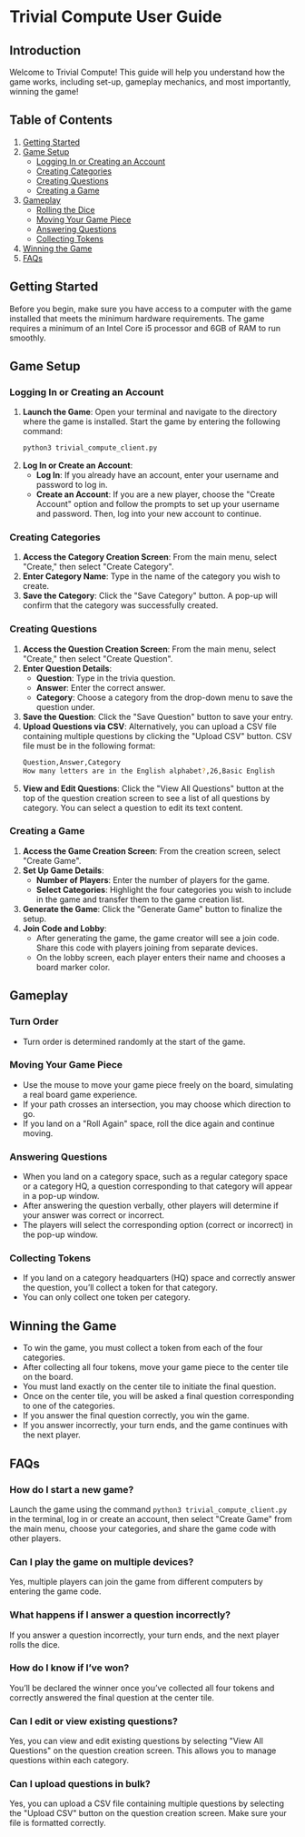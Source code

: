 # Trivial Compute User Guide

## Introduction

Welcome to Trivial Compute! This guide will help you understand how the game works, including set-up, gameplay mechanics, and most importantly, winning the game!

## Table of Contents

1. [Getting Started](#getting-started)
2. [Game Setup](#game-setup)
   - [Logging In or Creating an Account](#logging-in-or-creating-an-account)
   - [Creating Categories](#creating-categories)
   - [Creating Questions](#creating-questions)
   - [Creating a Game](#creating-a-game)
3. [Gameplay](#gameplay)
   - [Rolling the Dice](#rolling-the-dice)
   - [Moving Your Game Piece](#moving-your-game-piece)
   - [Answering Questions](#answering-questions)
   - [Collecting Tokens](#collecting-tokens)
4. [Winning the Game](#winning-the-game)
5. [FAQs](#faqs)

## Getting Started

Before you begin, make sure you have access to a computer with the game installed that meets the minimum hardware requirements. The game requires a minimum of an Intel Core i5 processor and 6GB of RAM to run smoothly.

## Game Setup

### Logging In or Creating an Account

1. **Launch the Game**: Open your terminal and navigate to the directory where the game is installed. Start the game by entering the following command:
   ```bash
   python3 trivial_compute_client.py
    ```
2. **Log In or Create an Account**:
    - **Log In**: If you already have an account, enter your username and password to log in.
   - **Create an Account**: If you are a new player, choose the "Create Account" option and follow the prompts to set up your username and password. Then, log into your new account to continue.

### Creating Categories

1. **Access the Category Creation Screen**: From the main menu, select "Create," then select "Create Category".
2. **Enter Category Name**: Type in the name of the category you wish to create.
3. **Save the Category**: Click the "Save Category" button. A pop-up will confirm that the category was successfully created.

### Creating Questions

1. **Access the Question Creation Screen**: From the main menu, select "Create," then select "Create Question".
2. **Enter Question Details**:
   - **Question**: Type in the trivia question.
   - **Answer**: Enter the correct answer.
   - **Category**: Choose a category from the drop-down menu to save the question under.
3. **Save the Question**: Click the "Save Question" button to save your entry.
4. **Upload Questions via CSV**: Alternatively, you can upload a CSV file containing multiple questions by clicking the "Upload CSV" button. CSV file must be in the following format:
   ```bash
   Question,Answer,Category
   How many letters are in the English alphabet?,26,Basic English
    ```
5. **View and Edit Questions**: Click the "View All Questions" button at the top of the question creation screen to see a list of all questions by category. You can select a question to edit its text content.

### Creating a Game

1. **Access the Game Creation Screen**: From the creation screen, select "Create Game".
2. **Set Up Game Details**:
   - **Number of Players**: Enter the number of players for the game.
   - **Select Categories**: Highlight the four categories you wish to include in the game and transfer them to the game creation list.
3. **Generate the Game**: Click the "Generate Game" button to finalize the setup.
4. **Join Code and Lobby**:
   - After generating the game, the game creator will see a join code. Share this code with players joining from separate devices.
   - On the lobby screen, each player enters their name and chooses a board marker color.

## Gameplay

### Turn Order

- Turn order is determined randomly at the start of the game.

### Moving Your Game Piece

- Use the mouse to move your game piece freely on the board, simulating a real board game experience.
- If your path crosses an intersection, you may choose which direction to go.
- If you land on a "Roll Again" space, roll the dice again and continue moving.

### Answering Questions

- When you land on a category space, such as a regular category space or a category HQ, a question corresponding to that category will appear in a pop-up window.
- After answering the question verbally, other players will determine if your answer was correct or incorrect.
- The players will select the corresponding option (correct or incorrect) in the pop-up window.

### Collecting Tokens

- If you land on a category headquarters (HQ) space and correctly answer the question, you’ll collect a token for that category.
- You can only collect one token per category.


## Winning the Game

- To win the game, you must collect a token from each of the four categories.
- After collecting all four tokens, move your game piece to the center tile on the board.
- You must land exactly on the center tile to initiate the final question.
- Once on the center tile, you will be asked a final question corresponding to one of the categories.
- If you answer the final question correctly, you win the game.
- If you answer incorrectly, your turn ends, and the game continues with the next player.


## FAQs

### How do I start a new game?

Launch the game using the command `python3 trivial_compute_client.py` in the terminal, log in or create an account, then select "Create Game" from the main menu, choose your categories, and share the game code with other players.

### Can I play the game on multiple devices?

Yes, multiple players can join the game from different computers by entering the game code.

### What happens if I answer a question incorrectly?

If you answer a question incorrectly, your turn ends, and the next player rolls the dice.

### How do I know if I’ve won?

You’ll be declared the winner once you’ve collected all four tokens and correctly answered the final question at the center tile.

### Can I edit or view existing questions?

Yes, you can view and edit existing questions by selecting "View All Questions" on the question creation screen. This allows you to manage questions within each category.

### Can I upload questions in bulk?

Yes, you can upload a CSV file containing multiple questions by selecting the "Upload CSV" button on the question creation screen. Make sure your file is formatted correctly.
